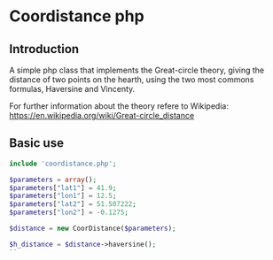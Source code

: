 # Coordistance php

## Introduction

A simple php class that implements the Great-circle theory, giving the distance of two points on the hearth, using the two most commons formulas, Haversine and Vincenty.

For further information about the theory refere to Wikipedia: https://en.wikipedia.org/wiki/Great-circle_distance

## Basic use

```php
include 'coordistance.php';

$parameters = array();
$parameters["lat1"] = 41.9;
$parameters["lon1"] = 12.5;
$parameters["lat2"] = 51.507222;
$parameters["lon2"] = -0.1275;

$distance = new CoorDistance($parameters);

$h_distance = $distance->haversine();
``